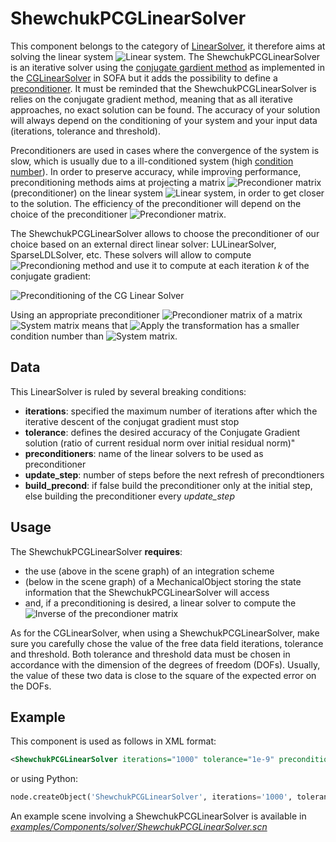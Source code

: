 ShewchukPCGLinearSolver  
=======================

This component belongs to the category of [LinearSolver](https://www.sofa-framework.org/community/doc/main-principles/system-resolution/linear-solvers/), it therefore aims at solving the linear system <img class="latex" src="https://latex.codecogs.com/png.latex?\mathbf{A}x=b" title="Linear system" />. The ShewchukPCGLinearSolver is an iterative solver using the [conjugate gardient method](https://en.wikipedia.org/wiki/Conjugate_gradient_method) as implemented in the [CGLinearSolver](https://www.sofa-framework.org/community/doc/components/linearsolver/cglinearsolver/) in SOFA but it adds the possibility to define a [preconditioner](https://en.wikipedia.org/wiki/Preconditioner). It must be reminded that the ShewchukPCGLinearSolver is relies on the conjugate gradient method, meaning that as all iterative approaches, no exact solution can be found. The accuracy of your solution will always depend on the conditioning of your system and your input data (iterations, tolerance and threshold).


Preconditioners are used in cases where the convergence of the system is slow, which is usually due to a ill-conditioned system (high [condition number](https://en.wikipedia.org/wiki/Condition_number)). In order to preserve accuracy, while improving performance, preconditioning methods aims at projecting a matrix <img class="latex" src="https://latex.codecogs.com/png.latex?\mathbf{P}" title="Precondioner matrix" /> (preconditioner) on the linear system <img class="latex" src="https://latex.codecogs.com/png.latex?\mathbf{A}x=b" title="Linear system" />, in order to get closer to the solution. The efficiency of the preconditioner will depend on the choice of the preconditioner <img class="latex" src="https://latex.codecogs.com/png.latex?\mathbf{P}" title="Precondioner matrix" />.

The ShewchukPCGLinearSolver allows to choose the preconditioner of our choice based on an external direct linear solver: LULinearSolver, SparseLDLSolver, etc. These solvers will allow to compute <img class="latex" src="https://latex.codecogs.com/png.latex?\mathbf{P}%20\approx%20\mathbf{A}" title="Precondioning method" /> and use it to compute at each iteration _k_ of the conjugate gradient:

<img class="latex" src="https://latex.codecogs.com/png.latex?\mathbf{P}^{-1}(\mathbf{A}x_k-b)=0" title="Preconditioning of the CG Linear Solver" />

Using an appropriate preconditioner <img class="latex" src="https://latex.codecogs.com/png.latex?\mathbf{P}" title="Precondioner matrix" /> of a matrix <img class="latex" src="https://latex.codecogs.com/png.latex?\mathbf{A}" title="System matrix" /> means that <img class="latex" src="https://latex.codecogs.com/png.latex?\mathbf{P}^{-1}\mathbf{A}" title="Apply the transformation" /> has a smaller condition number than <img class="latex" src="https://latex.codecogs.com/png.latex?\mathbf{A}" title="System matrix" />.


Data  
----

This LinearSolver is ruled by several breaking conditions:  

- **iterations**: specified the maximum number of iterations after which the iterative descent of the conjugat gradient must stop
- **tolerance**: defines the desired accuracy of the Conjugate Gradient solution (ratio of current residual norm over initial residual norm)"
- **preconditioners**: name of the linear solvers to be used as preconditioner
- **update_step**: number of steps before the next refresh of precondtioners
- **build_precond**: if false build the preconditioner only at the initial step, else building the preconditioner every *update_step*


Usage
-----

The ShewchukPCGLinearSolver **requires**:

- the use (above in the scene graph) of an integration scheme
- (below in the scene graph) of a MechanicalObject storing the state information that the ShewchukPCGLinearSolver will access
- and, if a preconditioning is desired, a linear solver to compute the <img class="latex" src="https://latex.codecogs.com/png.latex?\mathbf{P}^{-1}" title="Inverse of the precondioner matrix" />

As for the CGLinearSolver, when using a ShewchukPCGLinearSolver, make sure you carefully chose the value of the free data field iterations, tolerance and threshold. Both tolerance and threshold data must be chosen in accordance with the dimension of the degrees of freedom (DOFs). Usually, the value of these two data is close to the square of the expected error on the DOFs.



Example
-------

This component is used as follows in XML format:

``` xml
<ShewchukPCGLinearSolver iterations="1000" tolerance="1e-9" preconditioners="LUSolver" build_precond="1" update_step="1000"/>
```

or using Python:

``` python
node.createObject('ShewchukPCGLinearSolver', iterations='1000', tolerance='1e-9', preconditioners='LUSolver'. build_precond='1', update_step='1000')
```

An example scene involving a ShewchukPCGLinearSolver is available in [*examples/Components/solver/ShewchukPCGLinearSolver.scn*](https://github.com/sofa-framework/sofa/blob/master/examples/Components/solver/ShewchukPCGLinearSolver.scn)